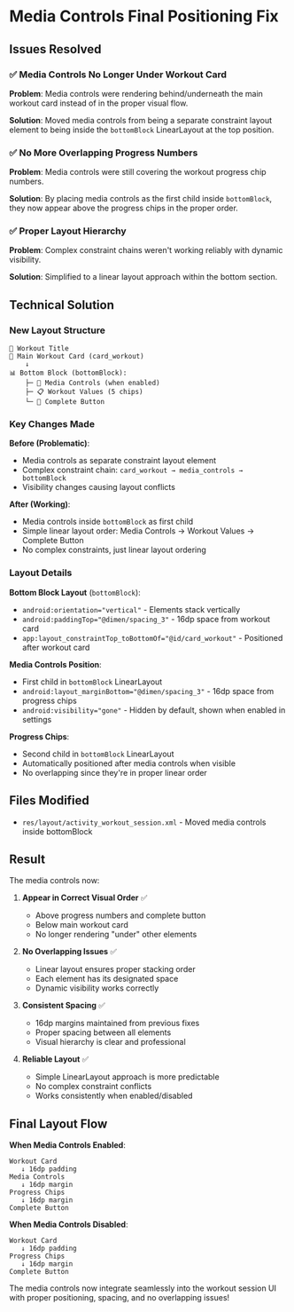 # Media Controls Final Positioning Fix

## Issues Resolved

### ✅ Media Controls No Longer Under Workout Card
**Problem**: Media controls were rendering behind/underneath the main workout card instead of in the proper visual flow.

**Solution**: Moved media controls from being a separate constraint layout element to being inside the `bottomBlock` LinearLayout at the top position.

### ✅ No More Overlapping Progress Numbers
**Problem**: Media controls were still covering the workout progress chip numbers.

**Solution**: By placing media controls as the first child inside `bottomBlock`, they now appear above the progress chips in the proper order.

### ✅ Proper Layout Hierarchy 
**Problem**: Complex constraint chains weren't working reliably with dynamic visibility.

**Solution**: Simplified to a linear layout approach within the bottom section.

## Technical Solution

### New Layout Structure
```
📱 Workout Title
🏃 Main Workout Card (card_workout)
    ↓
📊 Bottom Block (bottomBlock):
    ├─ 🎵 Media Controls (when enabled) 
    ├─ 📋 Workout Values (5 chips)
    └─ 🔵 Complete Button
```

### Key Changes Made

**Before (Problematic)**:
- Media controls as separate constraint layout element
- Complex constraint chain: `card_workout → media_controls → bottomBlock`
- Visibility changes causing layout conflicts

**After (Working)**:
- Media controls inside `bottomBlock` as first child
- Simple linear layout order: Media Controls → Workout Values → Complete Button
- No complex constraints, just linear layout ordering

### Layout Details

**Bottom Block Layout** (`bottomBlock`):
- `android:orientation="vertical"` - Elements stack vertically
- `android:paddingTop="@dimen/spacing_3"` - 16dp space from workout card
- `app:layout_constraintTop_toBottomOf="@id/card_workout"` - Positioned after workout card

**Media Controls Position**:
- First child in `bottomBlock` LinearLayout
- `android:layout_marginBottom="@dimen/spacing_3"` - 16dp space from progress chips
- `android:visibility="gone"` - Hidden by default, shown when enabled in settings

**Progress Chips**: 
- Second child in `bottomBlock` LinearLayout  
- Automatically positioned after media controls when visible
- No overlapping since they're in proper linear order

## Files Modified
- `res/layout/activity_workout_session.xml` - Moved media controls inside bottomBlock

## Result

The media controls now:

1. **Appear in Correct Visual Order** ✅
   - Above progress numbers and complete button
   - Below main workout card
   - No longer rendering "under" other elements

2. **No Overlapping Issues** ✅
   - Linear layout ensures proper stacking order
   - Each element has its designated space
   - Dynamic visibility works correctly

3. **Consistent Spacing** ✅
   - 16dp margins maintained from previous fixes
   - Proper spacing between all elements
   - Visual hierarchy is clear and professional

4. **Reliable Layout** ✅
   - Simple LinearLayout approach is more predictable
   - No complex constraint conflicts
   - Works consistently when enabled/disabled

## Final Layout Flow

**When Media Controls Enabled**:
```
Workout Card
   ↓ 16dp padding
Media Controls
   ↓ 16dp margin  
Progress Chips
   ↓ 16dp margin
Complete Button
```

**When Media Controls Disabled**:
```
Workout Card  
   ↓ 16dp padding
Progress Chips
   ↓ 16dp margin
Complete Button
```

The media controls now integrate seamlessly into the workout session UI with proper positioning, spacing, and no overlapping issues!